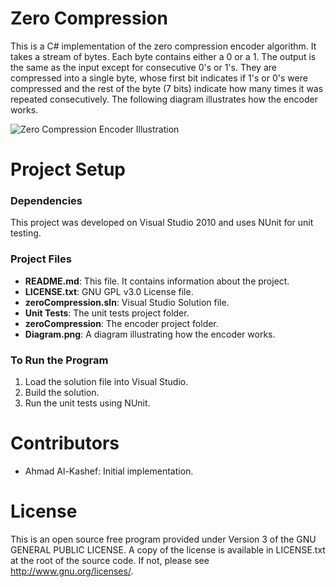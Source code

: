 
# Zero Compression #

This is a C# implementation of the zero compression encoder algorithm. It takes a stream of bytes. Each byte contains either a 0 or a 1. The output is the same as the input except for consecutive 0's or 1's. They are compressed into a single byte, whose first bit indicates if 1's or 0's were compressed and the rest of the byte (7 bits) indicate how many times it was repeated consecutively. The following diagram illustrates how the encoder works. 

![Zero Compression Encoder Illustration](https://raw.githubusercontent.com/alkashef/zerocompression/master/Diagram.png)

# Project Setup #

### Dependencies ###
This project was developed on Visual Studio 2010 and uses NUnit for unit testing.

### Project Files ###

- **README.md**: This file. It contains information about the project.
- **LICENSE.txt**: GNU GPL v3.0 License file. 
- **zeroCompression.sln**: Visual Studio Solution file.
- **Unit Tests**: The unit tests project folder.
- **zeroCompression**: The encoder project folder. 
- **Diagram.png**: A diagram illustrating how the encoder works.

### To Run the Program ###

1. Load the solution file into Visual Studio.
2. Build the solution.
3. Run the unit tests using NUnit.

# Contributors #

- Ahmad Al-Kashef: Initial implementation.

# License #

This is an open source free program provided under Version 3 of the GNU GENERAL PUBLIC LICENSE. A copy of the license is available in LICENSE.txt at the root of the source code. If not, please see <http://www.gnu.org/licenses/>.